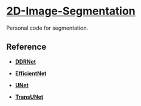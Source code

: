 # [2D-Image-Segmentation](https://github.com/li-jin-1998/2D-Image-Segmentation)

Personal code for segmentation.

## Reference

- **[DDRNet](https://github.com/ydhongHIT/DDRNet)**

- **[EfficientNet](https://github.com/lukemelas/EfficientNet-PyTorch)**

- **[UNet](https://github.com/milesial/Pytorch-UNet)**

- **[TransUNet](https://github.com/Beckschen/TransUNet)**